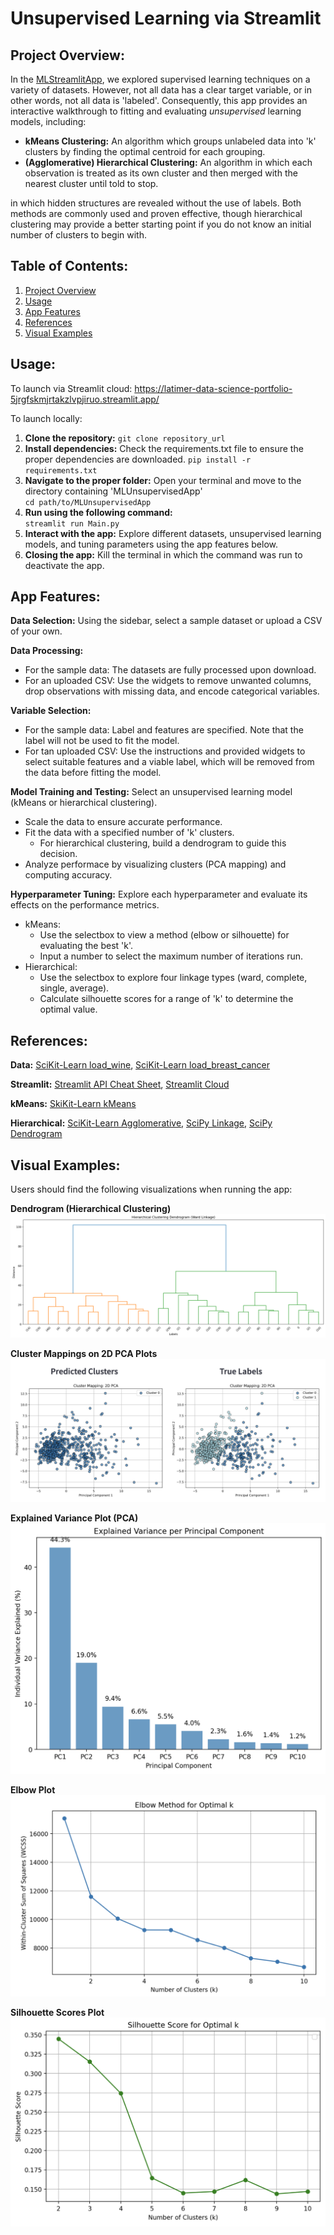 # Unsupervised Learning via Streamlit


## Project Overview:  
In the [MLStreamlitApp](https://github.com/llatimer031/Latimer-Data-Science-Portfolio/edit/main/MLStreamlitApp), we explored supervised learning techniques on a variety of datasets. However, not all data has a clear target variable, or in other words, not all data is 'labeled'. Consequently, this app provides an interactive walkthrough to fitting and evaluating *unsupervised* learning models, including:

- **kMeans Clustering:** An algorithm which groups unlabeled data into 'k' clusters by finding the optimal centroid for each grouping. 
- **(Agglomerative) Hierarchical Clustering:** An algorithm in which each observation is treated as its own cluster and then merged with the nearest cluster until told to stop.

in which hidden structures are revealed without the use of labels. Both methods are commonly used and proven effective, though hierarchical clustering may provide a better starting point if you do not know an initial number of clusters to begin with.

## Table of Contents:
1. [Project Overview](#project-overview)
2. [Usage](#usage)
3. [App Features](#app-features)
4. [References](#references)
5. [Visual Examples](#visual-examples)

## Usage:
To launch via Streamlit cloud: https://latimer-data-science-portfolio-5jrgfskmjrtakzlvpjiruo.streamlit.app/ 

To launch locally:
1. **Clone the repository:**
   `git clone repository_url`
2. **Install dependencies:** Check the requirements.txt file to ensure the proper dependencies are downloaded.
   `pip install -r requirements.txt`
3. **Navigate to the proper folder:** Open your terminal and move to the directory containing 'MLUnsupervisedApp'  
   `cd path/to/MLUnsupervisedApp`
4. **Run using the following command:**  
   `streamlit run Main.py`
5. **Interact with the app:** Explore different datasets, unsupervised learning models, and tuning parameters using the app features below.
6. **Closing the app:** Kill the terminal in which the command was run to deactivate the app.

## App Features:
**Data Selection:** Using the sidebar, select a sample dataset or upload a CSV of your own.

**Data Processing:** 
- For the sample data: The datasets are fully processed upon download. 
- For an uploaded CSV: Use the widgets to remove unwanted columns, drop observations with missing data, and encode categorical variables.

**Variable Selection:** 
- For the sample data: Label and features are specified. Note that the label will not be used to fit the model. 
- For tan uploaded CSV: Use the instructions and provided widgets to select suitable features and a viable label, which will be removed from the data before fitting the model. 
    
**Model Training and Testing:** Select an unsupervised learning model (kMeans or hierarchical clustering).
- Scale the data to ensure accurate performance.
- Fit the data with a specified number of 'k' clusters.
  - For hierarchical clustering, build a dendrogram to guide this decision.
- Analyze performace by visualizing clusters (PCA mapping) and computing accuracy.

**Hyperparameter Tuning:** Explore each hyperparameter and evaluate its effects on the performance metrics.
- kMeans:
  - Use the selectbox to view a method (elbow or silhouette) for evaluating the best 'k'.
  - Input a number to select the maximum number of iterations run.
- Hierarchical:
  - Use the selectbox to explore four linkage types (ward, complete, single, average).
  - Calculate silhouette scores for a range of 'k' to determine the optimal value.


## References:
**Data:** [SciKit-Learn load_wine](https://scikit-learn.org/stable/modules/generated/sklearn.datasets.load_wine.html), [SciKit-Learn load_breast_cancer](https://scikit-learn.org/stable/modules/generated/sklearn.datasets.load_breast_cancer.html)

**Streamlit:** [Streamlit API Cheat Sheet](https://docs.streamlit.io/develop/quick-reference/cheat-sheet), [Streamlit Cloud](https://docs.streamlit.io/deploy/streamlit-community-cloud/deploy-your-app)

**kMeans:** [SkiKit-Learn kMeans](https://scikit-learn.org/stable/modules/generated/sklearn.cluster.KMeans.html)

**Hierarchical:** [SciKit-Learn Agglomerative](https://scikit-learn.org/stable/modules/generated/sklearn.cluster.AgglomerativeClustering.html), [SciPy Linkage](https://docs.scipy.org/doc/scipy/reference/generated/scipy.cluster.hierarchy.linkage.html), [SciPy Dendrogram](https://docs.scipy.org/doc/scipy/reference/generated/scipy.cluster.hierarchy.dendrogram.html)

## Visual Examples:
Users should find the following visualizations when running the app:

**Dendrogram (Hierarchical Clustering)**
![dendrogram](Images/dendrogram-plot.png)

**Cluster Mappings on 2D PCA Plots**
![clusters](Images/PCA-plots.png)

**Explained Variance Plot (PCA)**
![explained variance](Images/explained-variance-plot.png)

**Elbow Plot**
![elbow](Images/elbow-plot.png)

**Silhouette Scores Plot**
![silhouette](Images/silhouette-plot.png)
